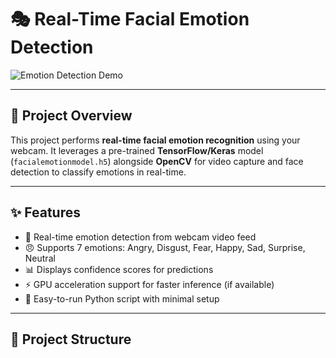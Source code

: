 # 🎭 Real-Time Facial Emotion Detection

![Emotion Detection Demo](https://via.placeholder.com/640x360.png?text=Emotion+Detection+Demo)

---

## 🚀 Project Overview

This project performs **real-time facial emotion recognition** using your webcam. It leverages a pre-trained **TensorFlow/Keras** model (`facialemotionmodel.h5`) alongside **OpenCV** for video capture and face detection to classify emotions in real-time.

---

## ✨ Features

- 🎥 Real-time emotion detection from webcam video feed  
- 😠 Supports 7 emotions: Angry, Disgust, Fear, Happy, Sad, Surprise, Neutral  
- 📊 Displays confidence scores for predictions  
- ⚡ GPU acceleration support for faster inference (if available)  
- 🐍 Easy-to-run Python script with minimal setup  

---

## 📁 Project Structure

